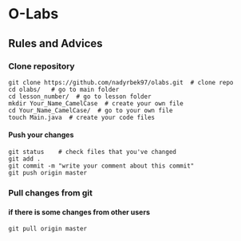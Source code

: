 # O-Labs
## Rules and Advices 
### Clone repository
```
git clone https://github.com/nadyrbek97/olabs.git  # clone repo
cd olabs/   # go to main folder 
cd lesson_number/  # go to lesson folder 
mkdir Your_Name_CamelCase  # create your own file
cd Your_Name_CamelCase/  # go to your own file 
touch Main.java  # create your code files
```
#### Push your changes 
```
git status    # check files that you've changed
git add . 
git commit -m "write your comment about this commit"
git push origin master
```
### Pull changes from git
#### if there is some changes from other users 
```
git pull origin master 
```

